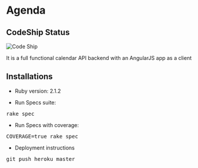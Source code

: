 Agenda
======

CodeShip Status
---------------

![Code Ship](https://codeship.com/projects/3d4b3420-bd7e-0132-6764-62522b742a1f/status?branch=master)

It is a full functional calendar API backend with an AngularJS app as a client

Installations
-------------

* Ruby version: 2.1.2

* Run Specs suite:
<pre>rake spec</pre>

* Run Specs with coverage:
<pre>COVERAGE=true rake spec</pre>

* Deployment instructions
<pre>git push heroku master</pre>


